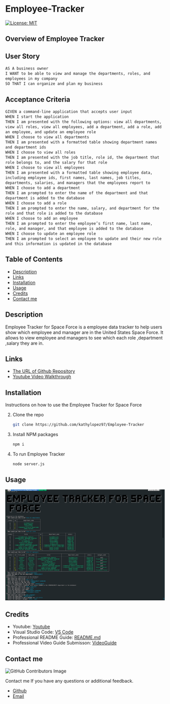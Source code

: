 # Employee-Tracker

[![License: MIT](https://img.shields.io/badge/License-MIT-yellow.svg)](https://opensource.org/licenses/MIT)

  
## Overview of Employee Tracker 

## User Story
```
AS A business owner
I WANT to be able to view and manage the departments, roles, and employees in my company
SO THAT I can organize and plan my business

```

## Acceptance Criteria
```
GIVEN a command-line application that accepts user input
WHEN I start the application
THEN I am presented with the following options: view all departments, view all roles, view all employees, add a department, add a role, add an employee, and update an employee role
WHEN I choose to view all departments
THEN I am presented with a formatted table showing department names and department ids
WHEN I choose to view all roles
THEN I am presented with the job title, role id, the department that role belongs to, and the salary for that role
WHEN I choose to view all employees
THEN I am presented with a formatted table showing employee data, including employee ids, first names, last names, job titles, departments, salaries, and managers that the employees report to
WHEN I choose to add a department
THEN I am prompted to enter the name of the department and that department is added to the database
WHEN I choose to add a role
THEN I am prompted to enter the name, salary, and department for the role and that role is added to the database
WHEN I choose to add an employee
THEN I am prompted to enter the employee’s first name, last name, role, and manager, and that employee is added to the database
WHEN I choose to update an employee role
THEN I am prompted to select an employee to update and their new role and this information is updated in the database 
```
## Table of Contents

- [Description](#description)
- [Links](#links)
- [Installation](#installation)
- [Usage](#usage)
- [Credits](#credits)
- [Contact me](#contact-me)


  
## Description

 Employee Tracker for Space Force is a employee data tracker to help users show which employee and manager are in the United States Space Force. It allows to view employee and managers to see which each role ,department ,salary they are in. 
 
## Links
- [The URL of Github Repository](https://github.com/kathylopez97/Employee-Tracker)
- [Youtube Video Walkthrough](https://www.youtube.com/watch?v=oSJwXXfOJ9c)

## Installation 

Instructions on how to use the Employee Tracker for Space Force


2. Clone the repo
   ```sh
   git clone https://github.com/kathylopez97/Employee-Tracker
   ```
3. Install NPM packages

   ```sh
   npm i 
   ```

4. To run Employee Tracker
   ```sh
   node server.js
   ```
## Usage 
![Employee Tracker](images/Employe-Tracker.png)
## Credits 
- Youtube: [Youtube](https://youtube.com)
- Visual Studio Code: [VS Code](https://code.visualstudio.com/)
- Professional README Guide: [README.md](https://coding-boot-camp.github.io/full-stack/github/professional-readme-guide)
- Professional  Video Guide Submisson: [VideoGuide](https://coding-boot-camp.github.io/full-stack/computer-literacy/video-submission-guide)


## Contact me
<!-- I hope you all like it! -->
![GitHub Contributors Image](https://contrib.rocks/image?repo=kathylopez97/Employee-Tracker)

Contact me If you have any questions or additional feedback.
- [Github](https://github.com/kathylopez97)
- [Email](kathyylopezz97@gmail.com)
